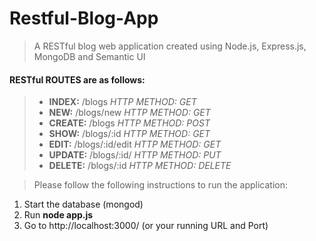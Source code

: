 Restful-Blog-App
================

> A RESTful blog web application created using Node.js, Express.js, MongoDB and Semantic UI

#### RESTful ROUTES are as follows:
> - **INDEX:** /blogs *HTTP METHOD: GET* 
> - **NEW:** /blogs/new *HTTP METHOD: GET* 
> - **CREATE:** /blogs *HTTP METHOD: POST* 
> - **SHOW:** /blogs/:id *HTTP METHOD: GET* 
> - **EDIT:** /blogs/:id/edit *HTTP METHOD: GET* 
> - **UPDATE:** /blogs/:id/ *HTTP METHOD: PUT*
> - **DELETE:** /blogs/:id *HTTP METHOD: DELETE* 

> Please follow the following instructions to run the application:
1. Start the database (mongod)
2. Run **node app.js**
3. Go to http://localhost:3000/ (or your running URL and Port) 